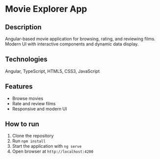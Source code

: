 # Movie Explorer App

## Description
Angular-based movie application for browsing, rating, and reviewing films. Modern UI with interactive components and dynamic data display.

## Technologies
Angular, TypeScript, HTML5, CSS3, JavaScript

## Features
- Browse movies
- Rate and review films
- Responsive and modern UI

## How to run
1. Clone the repository
2. Run `npm install`
3. Start the application with `ng serve`
4. Open browser at `http://localhost:4200`
